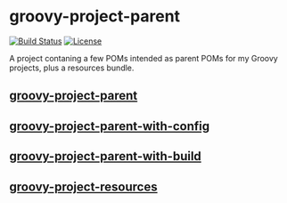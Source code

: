 # groovy-project-parent
[![Build Status](https://travis-ci.org/rvenutolo/groovy-project-parent.svg?branch=master)](https://travis-ci.org/rvenutolo/groovy-project-parent)
[![License](https://img.shields.io/hexpm/l/plug.svg)](https://www.apache.org/licenses/LICENSE-2.0)

A project contaning a few POMs intended as parent POMs for my Groovy projects, plus a resources bundle.

## [groovy-project-parent](pom.xml)

## [groovy-project-parent-with-config](groovy-project-parent-with-config/pom.xml)

## [groovy-project-parent-with-build](groovy-project-parent-with-config/groovy-project-parent-with-build/pom.xml)

## [groovy-project-resources](groovy-project-resources/pom.xml)
